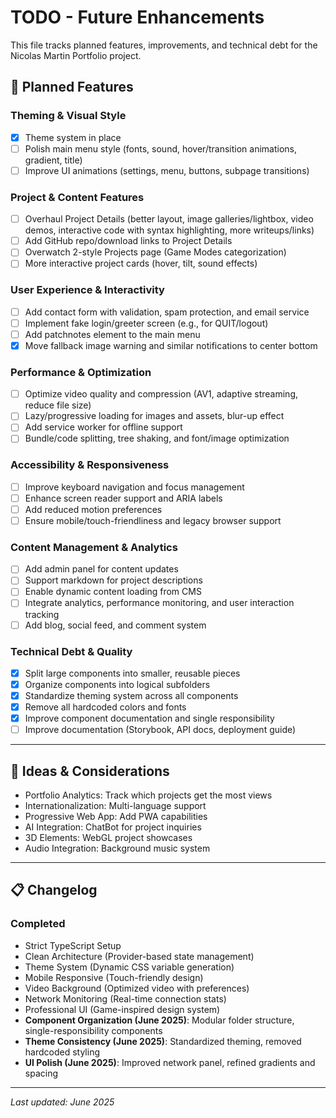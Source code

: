 # TODO - Future Enhancements

This file tracks planned features, improvements, and technical debt for the Nicolas Martin Portfolio project.

## 🚀 Planned Features

### Theming & Visual Style

- [x] Theme system in place
- [ ] Polish main menu style (fonts, sound, hover/transition animations, gradient, title)
- [ ] Improve UI animations (settings, menu, buttons, subpage transitions)

### Project & Content Features

- [ ] Overhaul Project Details (better layout, image galleries/lightbox, video demos, interactive code with syntax highlighting, more writeups/links)
- [ ] Add GitHub repo/download links to Project Details
- [ ] Overwatch 2-style Projects page (Game Modes categorization)
- [ ] More interactive project cards (hover, tilt, sound effects)

### User Experience & Interactivity

- [ ] Add contact form with validation, spam protection, and email service
- [ ] Implement fake login/greeter screen (e.g., for QUIT/logout)
- [ ] Add patchnotes element to the main menu
- [x] Move fallback image warning and similar notifications to center bottom

### Performance & Optimization

- [ ] Optimize video quality and compression (AV1, adaptive streaming, reduce file size)
- [ ] Lazy/progressive loading for images and assets, blur-up effect
- [ ] Add service worker for offline support
- [ ] Bundle/code splitting, tree shaking, and font/image optimization

### Accessibility & Responsiveness

- [ ] Improve keyboard navigation and focus management
- [ ] Enhance screen reader support and ARIA labels
- [ ] Add reduced motion preferences
- [ ] Ensure mobile/touch-friendliness and legacy browser support

### Content Management & Analytics

- [ ] Add admin panel for content updates
- [ ] Support markdown for project descriptions
- [ ] Enable dynamic content loading from CMS
- [ ] Integrate analytics, performance monitoring, and user interaction tracking
- [ ] Add blog, social feed, and comment system

### Technical Debt & Quality

- [x] Split large components into smaller, reusable pieces
- [x] Organize components into logical subfolders
- [x] Standardize theming system across all components
- [x] Remove all hardcoded colors and fonts
- [x] Improve component documentation and single responsibility
- [ ] Improve documentation (Storybook, API docs, deployment guide)

---

## 📝 Ideas & Considerations

- Portfolio Analytics: Track which projects get the most views
- Internationalization: Multi-language support
- Progressive Web App: Add PWA capabilities
- AI Integration: ChatBot for project inquiries
- 3D Elements: WebGL project showcases
- Audio Integration: Background music system

---

## 📋 Changelog

### Completed

- Strict TypeScript Setup
- Clean Architecture (Provider-based state management)
- Theme System (Dynamic CSS variable generation)
- Mobile Responsive (Touch-friendly design)
- Video Background (Optimized video with preferences)
- Network Monitoring (Real-time connection stats)
- Professional UI (Game-inspired design system)
- **Component Organization (June 2025)**: Modular folder structure, single-responsibility components
- **Theme Consistency (June 2025)**: Standardized theming, removed hardcoded styling
- **UI Polish (June 2025)**: Improved network panel, refined gradients and spacing

---

_Last updated: June 2025_
